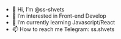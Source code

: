 - 👋 Hi, I’m @ss-shvets
- 👀 I’m interested in Front-end Develop
- 🌱 I’m currently learning Javascript/React
- 📫 How to reach me Telegram: ss.shvets

<!---
ss-shvets/ss-shvets is a ✨ special ✨ repository because its `README.md` (this file) appears on your GitHub profile.
You can click the Preview link to take a look at your changes.
--->
